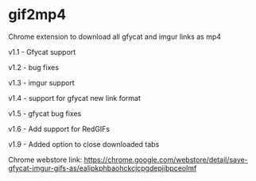 # gif2mp4
Chrome extension to download all gfycat and imgur links as mp4

v1.1 - Gfycat support

v1.2 - bug fixes

v1.3 - imgur support

v1.4 - support for gfycat new link format

v1.5 - gfycat bug fixes

v1.6 - Add support for RedGIFs

v1.9 - Added option to close downloaded tabs

Chrome webstore link:
https://chrome.google.com/webstore/detail/save-gfycat-imgur-gifs-as/ealipkphbaohckcjcpgdepjibpceolmf
